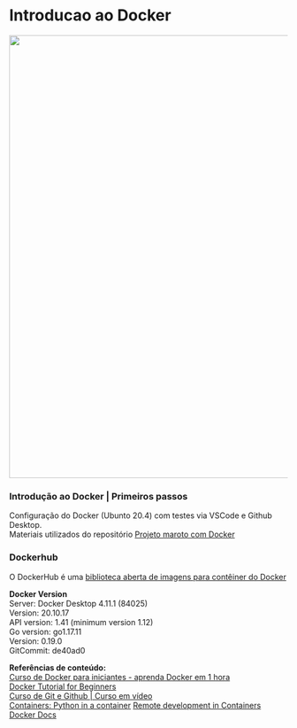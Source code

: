 # Introducao ao Docker
<img src="https://user-images.githubusercontent.com/72058182/187471652-6f216167-d166-4654-8bdf-c377f4a3e07e.png" width="800px">  


### Introdução ao Docker | Primeiros passos <br>

Configuração do Docker (Ubunto 20.4) com testes via VSCode e Github Desktop. <br>
Materiais utilizados do repositório [Projeto maroto com Docker](https://github.com/matheusjorge/projeto_maroto_com_docker)

### Dockerhub <br>
O DockerHub é uma [biblioteca aberta de imagens para contêiner do Docker](https://hub.docker.com/)

**Docker Version**   <br>
Server: Docker Desktop 4.11.1 (84025)<br>
  Version:          20.10.17<br>
  API version:      1.41 (minimum version 1.12)<br>
  Go version:       go1.17.11<br>
  Version:          0.19.0<br>
  GitCommit:        de40ad0<br>

 **Referências de conteúdo:** <br>
 [Curso de Docker para iniciantes - aprenda Docker em 1 hora](https://www.youtube.com/watch?v=np_vyd7QlXk) <br>
 [Docker Tutorial for Beginners](https://www.youtube.com/watch?v=pTFZFxd4hOI) <br>
 [Curso de Git e Github | Curso em vídeo](https://www.youtube.com/playlist?list=PLHz_AreHm4dm7ZULPAmadvNhH6vk9oNZA)<br>
 [Containers: Python in a container](https://code.visualstudio.com/docs/containers/quickstart-python)
 [Remote development in Containers](https://code.visualstudio.com/docs/remote/containers-tutorial)
 [Docker Docs](https://docs.docker.com/)
